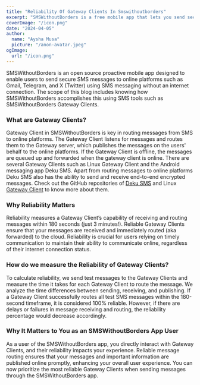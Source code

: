 ```yaml
---
title: "Reliability Of Gateway Clients In Smswithoutborders"
excerpt: "SMSWithoutBorders is a free mobile app that lets you send secure SMS messages to online platforms like Gmail, Telegram, and X (Twitter) without needing the internet. This blog will explain how SMSWithoutBorders does this using tools like SMSWithoutBorders Gateway Clients."
coverImage: "/icon.png"
date: "2024-04-05"
author:
  name: "Aysha Musa"
  picture: "/anon-avatar.jpeg"
ogImage:
  url: "/icon.png"
---
```


SMSWithoutBorders is an open source proactive mobile app designed to enable users to send secure SMS messages to online platforms such as Gmail, Telegram, and X (Twitter) using SMS messaging without an internet connection. The scope of this blog includes knowing how SMSWithoutBorders accomplishes this using SMS tools such as SMSWithoutBorders Gateway Clients.

### What are Gateway Clients?

Gateway Client in SMSWithoutBorders is key in routing messages from SMS to online platforms. The Gateway Client listens for messages and routes them to the Gateway server, which publishes the messages on the users' behalf to the online platforms. If the Gateway Client is offline, the messages are queued up and forwarded when the gateway client is online. There are several Gateway Clients such as Linux Gateway Client and the Android messaging app Deku SMS. Apart from routing messages to online platforms Deku SMS also has the ability to send and receive end-to-end encrypted messages. Check out the GitHub repositories of [Deku SMS](https://github.com/deku-messaging/Deku-SMS-Android) and Linux [Gateway Client](https://github.com/smswithoutborders/SMSWithoutBorders-Gateway-Client) to know more about them.

### Why Reliability Matters

Reliability measures a Gateway Client’s capability of receiving and routing messages within 180 seconds (just 3 minutes!). Reliable Gateway Clients ensure that your messages are received and immediately routed (aka forwarded) to the cloud. Reliability is crucial for users relying on timely communication to maintain their ability to communicate online, regardless of their internet connection status.

### How do we measure the Reliability of Gateway Clients?

To calculate reliability, we send test messages to the Gateway Clients and measure the time it takes for each Gateway Client to route the message. We analyze the time differences between sending, receiving, and publishing. If a Gateway Client successfully routes all test SMS messages within the 180-second timeframe, it is considered 100% reliable. However, if there are delays or failures in message receiving and routing, the reliability percentage would decrease accordingly.

### Why It Matters to You as an SMSWithoutBorders App User

As a user of the SMSWithoutBorders app, you directly interact with Gateway Clients, and their reliability impacts your experience. Reliable message routing ensures that your messages and important information are published online promptly, enhancing your overall user experience. You can now prioritize the most reliable Gateway Clients when sending messages through the SMSWithoutBorders app.
